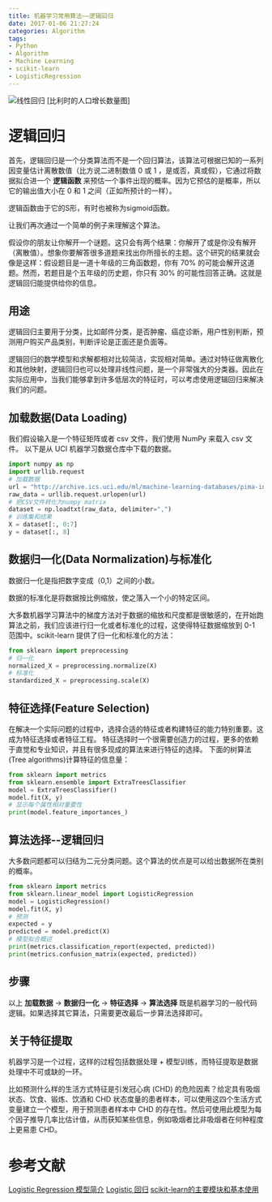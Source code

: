 ```yaml
---
title: 机器学习常用算法——逻辑回归
date: 2017-01-06 21:27:24
categories: Algorithm
tags:
- Python
- Algorithm
- Machine Learning
- scikit-learn
- LogisticRegression
---
```

<img src="/assets/img/逻辑回归.jpg" alt="线性回归">
[比利时的人口增长数量图]

# 逻辑回归

首先，逻辑回归是一个分类算法而不是一个回归算法，该算法可根据已知的一系列因变量估计离散数值（比方说二进制数值 0 或 1 ，是或否，真或假），它通过将数据拟合进一个 **逻辑函数** 来预估一个事件出现的概率。因为它预估的是概率，所以它的输出值大小在 0 和 1 之间（正如所预计的一样）。
<!-- more -->
逻辑函数由于它的S形，有时也被称为sigmoid函数。

让我们再次通过一个简单的例子来理解这个算法。

假设你的朋友让你解开一个谜题。这只会有两个结果：你解开了或是你没有解开（离散值）。想象你要解答很多道题来找出你所擅长的主题。这个研究的结果就会像是这样：假设题目是一道十年级的三角函数题，你有 70% 的可能会解开这道题。然而，若题目是个五年级的历史题，你只有 30% 的可能性回答正确。这就是逻辑回归能提供给你的信息。

## 用途

逻辑回归主要用于分类，比如邮件分类，是否肿瘤、癌症诊断，用户性别判断，预测用户购买产品类别，判断评论是正面还是负面等。

逻辑回归的数学模型和求解都相对比较简洁，实现相对简单。通过对特征做离散化和其他映射，逻辑回归也可以处理非线性问题，是一个非常强大的分类器。因此在实际应用中，当我们能够拿到许多低层次的特征时，可以考虑使用逻辑回归来解决我们的问题。


## 加载数据(Data Loading)

我们假设输入是一个特征矩阵或者 csv 文件，我们使用 NumPy 来载入 csv 文件。
以下是从 UCI 机器学习数据仓库中下载的数据。
```python
import numpy as np
import urllib.request
# 加载数据
url = "http://archive.ics.uci.edu/ml/machine-learning-databases/pima-indians-diabetes/pima-indians-diabetes.data"
raw_data = urllib.request.urlopen(url)
# 把CSV文件转化为numpy matrix
dataset = np.loadtxt(raw_data, delimiter=",")
# 训练集和结果
X = dataset[:, 0:7]
y = dataset[:, 8]
```

## 数据归一化(Data Normalization)与标准化

数据归一化是指把数字变成（0,1）之间的小数。

数据的标准化是将数据按比例缩放，使之落入一个小的特定区间。

大多数机器学习算法中的梯度方法对于数据的缩放和尺度都是很敏感的，在开始跑算法之前，我们应该进行归一化或者标准化的过程，这使得特征数据缩放到 0-1 范围中。scikit-learn 提供了归一化和标准化的方法：

```python
from sklearn import preprocessing
# 归一化
normalized_X = preprocessing.normalize(X)
# 标准化
standardized_X = preprocessing.scale(X)
```

## 特征选择(Feature Selection)

在解决一个实际问题的过程中，选择合适的特征或者构建特征的能力特别重要。这成为特征选择或者特征工程。
特征选择时一个很需要创造力的过程，更多的依赖于直觉和专业知识，并且有很多现成的算法来进行特征的选择。
下面的树算法(Tree algorithms)计算特征的信息量：

```python
from sklearn import metrics
from sklearn.ensemble import ExtraTreesClassifier
model = ExtraTreesClassifier()
model.fit(X, y)
# 显示每个属性相对重要性
print(model.feature_importances_)
```

## 算法选择--逻辑回归

大多数问题都可以归结为二元分类问题。这个算法的优点是可以给出数据所在类别的概率。

```python
from sklearn import metrics
from sklearn.linear_model import LogisticRegression
model = LogisticRegression()
model.fit(X, y)
# 预测
expected = y
predicted = model.predict(X)
# 模型拟合概述
print(metrics.classification_report(expected, predicted))
print(metrics.confusion_matrix(expected, predicted))
```

## 步骤

以上 **加载数据** -> **数据归一化** -> **特征选择** -> **算法选择** 既是机器学习的一般代码逻辑。如果选择其它算法，只需要更改最后一步算法选择即可。

## 关于特征提取

机器学习是一个过程，这样的过程包括数据处理 + 模型训练，而特征提取是数据处理中不可或缺的一环。

比如预测什么样的生活方式特征是引发冠心病 (CHD) 的危险因素？给定具有吸烟状态、饮食、锻炼、饮酒和 CHD 状态度量的患者样本，可以使用这四个生活方式变量建立一个模型，用于预测患者样本中 CHD 的存在性。然后可使用此模型为每个因子推导几率比估计值，从而获知某些信息，例如吸烟者比非吸烟者在何种程度上更易患 CHD。

# 参考文献
[Logistic Regression 模型简介](http://tech.meituan.com/intro_to_logistic_regression.html)
[Logistic 回归](http://www.ibm.com/support/knowledgecenter/zh/SSLVMB_22.0.0/com.ibm.spss.statistics.help/spss/regression/idh_lreg.htm)
[scikit-learn的主要模块和基本使用](http://blog.jasonding.top/2015/04/17/Machine%20Learning%20Experiments/%E3%80%90%E6%9C%BA%E5%99%A8%E5%AD%A6%E4%B9%A0%E5%AE%9E%E9%AA%8C%E3%80%91scikit-learn%E7%9A%84%E4%B8%BB%E8%A6%81%E6%A8%A1%E5%9D%97%E5%92%8C%E5%9F%BA%E6%9C%AC%E4%BD%BF%E7%94%A8/#逻辑回归)